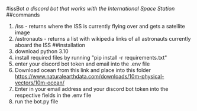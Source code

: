 #issBot
*a discord bot that works with the International Space Station*
##commands
1. /iss - returns where the ISS is currently flying over and gets a satellite image
2. /astronauts - returns a list with wikipedia links of all astronauts currently aboard the ISS
##installation
1. download python 3.10 
2. install required files by running "pip install -r requirements.txt"
3. enter your discord bot token and email into the .env file
4. Download ocean from this link and place into this folder
    https://www.naturalearthdata.com/downloads/10m-physical-vectors/10m-ocean/
5. Enter in your email address and your discord bot token into the respective fields in the .env file
6. run the bot.py file